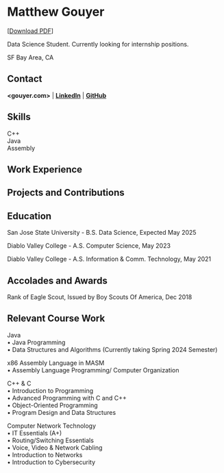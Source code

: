 # Matthew Gouyer
[[Download PDF](/)]

Data Science Student. Currently looking for internship positions.

SF Bay Area, CA

## Contact
**<gouyer.com>** | [**LinkedIn**](https://www.linkedin.com/in/matthew-gouyer/) | [**GitHub**](https://github.com/matthewgouyer)


## Skills
C++\
Java\
Assembly


## Work Experience

## Projects and Contributions

## Education
San Jose State University - B.S. Data Science, Expected May 2025

Diablo Valley College - A.S. Computer Science, May 2023

Diablo Valley College - A.S. Information & Comm. Technology, May 2021

## Accolades and Awards
Rank of Eagle Scout, Issued by Boy Scouts Of America, Dec 2018

## Relevant Course Work
Java\
•	Java Programming\
•	Data Structures and Algorithms (Currently taking Spring 2024 Semester)

x86 Assembly Language in MASM\
•	Assembly Language Programming/ Computer Organization

C++ & C\
•	Introduction to Programming\
•	Advanced Programming with C and C++\
•	Object-Oriented Programming\
•	Program Design and Data Structures

Computer Network Technology\
•	IT Essentials (A+)\
•	Routing/Switching Essentials\
•	Voice, Video & Network Cabling\
•	Introduction to Networks\
•	Introduction to Cybersecurity
